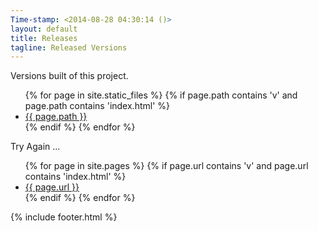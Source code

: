 ```yaml
---
Time-stamp: <2014-08-28 04:30:14 ()>
layout: default
title: Releases
tagline: Released Versions
---
```


Versions built of this project.

<ul>
{% for page in site.static_files %}
{% if page.path contains 'v' and page.path contains 'index.html' %}
<li>
  <a href="{{ site.baseurl }}{{ page.path }}">{{ page.path }}</a>
</li>
{% endif %} <!-- page-category -->
{% endfor %} <!-- page -->
</ul>

Try Again ... 

<ul>
{% for page in site.pages %}
{% if page.url contains 'v' and page.url contains 'index.html' %}
<li>
  <a href="{{ site.baseurl }}{{ page.url }}">{{ page.url }}</a>
</li>
{% endif %} <!-- page-category -->
{% endfor %} <!-- page -->
</ul>

{% include footer.html %}